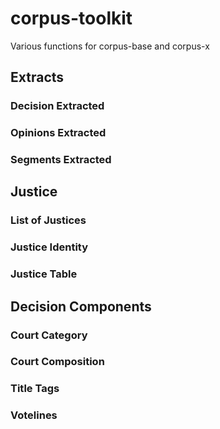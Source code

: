 # corpus-toolkit

Various functions for corpus-base and corpus-x

## Extracts

### Decision Extracted

### Opinions Extracted

### Segments Extracted

## Justice

### List of Justices

### Justice Identity

### Justice Table

## Decision Components

### Court Category

### Court Composition

### Title Tags

### Votelines
